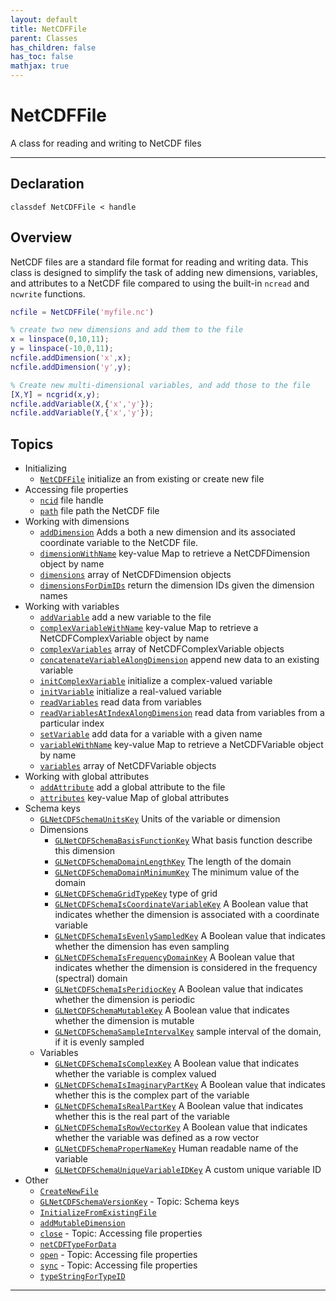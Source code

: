```yaml
---
layout: default
title: NetCDFFile
parent: Classes
has_children: false
has_toc: false
mathjax: true
---
```


#  NetCDFFile

A class for reading and writing to NetCDF files


---

## Declaration

<div class="language-matlab highlighter-rouge"><div class="highlight"><pre class="highlight"><code>classdef NetCDFFile < handle</code></pre></div></div>

## Overview
 
  NetCDF files are a standard file format for reading and writing data.
  This class is designed to simplify the task of adding new dimensions,
  variables, and attributes to a NetCDF file compared to using the
  built-in `ncread` and `ncwrite` functions.
 
  ```matlab
  ncfile = NetCDFFile('myfile.nc')
 
  % create two new dimensions and add them to the file
  x = linspace(0,10,11);
  y = linspace(-10,0,11);
  ncfile.addDimension('x',x);
  ncfile.addDimension('y',y);
 
  % Create new multi-dimensional variables, and add those to the file
  [X,Y] = ncgrid(x,y);
  ncfile.addVariable(X,{'x','y'});
  ncfile.addVariable(Y,{'x','y'});
  ```
 
                 
  


## Topics
+ Initializing
  + [`NetCDFFile`](/classes/netcdffile/netcdffile.html) initialize an from existing or create new file
+ Accessing file properties
  + [`ncid`](/classes/netcdffile/ncid.html) file handle
  + [`path`](/classes/netcdffile/path.html) file path the NetCDF file
+ Working with dimensions
  + [`addDimension`](/classes/netcdffile/adddimension.html) Adds a both a new dimension and its associated coordinate variable to the NetCDF file.
  + [`dimensionWithName`](/classes/netcdffile/dimensionwithname.html) key-value Map to retrieve a NetCDFDimension object by name
  + [`dimensions`](/classes/netcdffile/dimensions.html) array of NetCDFDimension objects
  + [`dimensionsForDimIDs`](/classes/netcdffile/dimensionsfordimids.html) return the dimension IDs given the dimension names
+ Working with variables
  + [`addVariable`](/classes/netcdffile/addvariable.html) add a new variable to the file
  + [`complexVariableWithName`](/classes/netcdffile/complexvariablewithname.html) key-value Map to retrieve a NetCDFComplexVariable object by name
  + [`complexVariables`](/classes/netcdffile/complexvariables.html) array of NetCDFComplexVariable objects
  + [`concatenateVariableAlongDimension`](/classes/netcdffile/concatenatevariablealongdimension.html) append new data to an existing variable
  + [`initComplexVariable`](/classes/netcdffile/initcomplexvariable.html) initialize a complex-valued variable
  + [`initVariable`](/classes/netcdffile/initvariable.html) initialize a real-valued variable
  + [`readVariables`](/classes/netcdffile/readvariables.html) read data from variables
  + [`readVariablesAtIndexAlongDimension`](/classes/netcdffile/readvariablesatindexalongdimension.html) read data from variables from a particular index
  + [`setVariable`](/classes/netcdffile/setvariable.html) add data for a variable with a given name
  + [`variableWithName`](/classes/netcdffile/variablewithname.html) key-value Map to retrieve a NetCDFVariable object by name
  + [`variables`](/classes/netcdffile/variables.html) array of NetCDFVariable objects
+ Working with global attributes
  + [`addAttribute`](/classes/netcdffile/addattribute.html) add a global attribute to the file
  + [`attributes`](/classes/netcdffile/attributes.html) key-value Map of global attributes
+ Schema keys
  + [`GLNetCDFSchemaUnitsKey`](/classes/netcdffile/glnetcdfschemaunitskey.html) Units of the variable or dimension
  + Dimensions
    + [`GLNetCDFSchemaBasisFunctionKey`](/classes/netcdffile/glnetcdfschemabasisfunctionkey.html) What basis function describe this dimension
    + [`GLNetCDFSchemaDomainLengthKey`](/classes/netcdffile/glnetcdfschemadomainlengthkey.html) The length of the domain
    + [`GLNetCDFSchemaDomainMinimumKey`](/classes/netcdffile/glnetcdfschemadomainminimumkey.html) The minimum value of the domain
    + [`GLNetCDFSchemaGridTypeKey`](/classes/netcdffile/glnetcdfschemagridtypekey.html) type of grid
    + [`GLNetCDFSchemaIsCoordinateVariableKey`](/classes/netcdffile/glnetcdfschemaiscoordinatevariablekey.html) A Boolean value that indicates whether the dimension is associated with a coordinate variable
    + [`GLNetCDFSchemaIsEvenlySampledKey`](/classes/netcdffile/glnetcdfschemaisevenlysampledkey.html) A Boolean value that indicates whether the dimension has even sampling
    + [`GLNetCDFSchemaIsFrequencyDomainKey`](/classes/netcdffile/glnetcdfschemaisfrequencydomainkey.html) A Boolean value that indicates whether the dimension is considered in the frequency (spectral) domain
    + [`GLNetCDFSchemaIsPeridiocKey`](/classes/netcdffile/glnetcdfschemaisperidiockey.html) A Boolean value that indicates whether the dimension is periodic
    + [`GLNetCDFSchemaMutableKey`](/classes/netcdffile/glnetcdfschemamutablekey.html) A Boolean value that indicates whether the dimension is mutable
    + [`GLNetCDFSchemaSampleIntervalKey`](/classes/netcdffile/glnetcdfschemasampleintervalkey.html) sample interval of the domain, if it is evenly sampled
  + Variables
    + [`GLNetCDFSchemaIsComplexKey`](/classes/netcdffile/glnetcdfschemaiscomplexkey.html) A Boolean value that indicates whether the variable is complex valued
    + [`GLNetCDFSchemaIsImaginaryPartKey`](/classes/netcdffile/glnetcdfschemaisimaginarypartkey.html) A Boolean value that indicates whether this is the complex part of the variable
    + [`GLNetCDFSchemaIsRealPartKey`](/classes/netcdffile/glnetcdfschemaisrealpartkey.html) A Boolean value that indicates whether this is the real part of the variable
    + [`GLNetCDFSchemaIsRowVectorKey`](/classes/netcdffile/glnetcdfschemaisrowvectorkey.html) A Boolean value that indicates whether the variable was defined as a row vector
    + [`GLNetCDFSchemaProperNameKey`](/classes/netcdffile/glnetcdfschemapropernamekey.html) Human readable name of the variable
    + [`GLNetCDFSchemaUniqueVariableIDKey`](/classes/netcdffile/glnetcdfschemauniquevariableidkey.html) A custom unique variable ID
+ Other
  + [`CreateNewFile`](/classes/netcdffile/createnewfile.html) 
  + [`GLNetCDFSchemaVersionKey`](/classes/netcdffile/glnetcdfschemaversionkey.html) - Topic: Schema keys
  + [`InitializeFromExistingFile`](/classes/netcdffile/initializefromexistingfile.html) 
  + [`addMutableDimension`](/classes/netcdffile/addmutabledimension.html) 
  + [`close`](/classes/netcdffile/close.html) - Topic: Accessing file properties
  + [`netCDFTypeForData`](/classes/netcdffile/netcdftypefordata.html) 
  + [`open`](/classes/netcdffile/open.html) - Topic: Accessing file properties
  + [`sync`](/classes/netcdffile/sync.html) - Topic: Accessing file properties
  + [`typeStringForTypeID`](/classes/netcdffile/typestringfortypeid.html) 


---